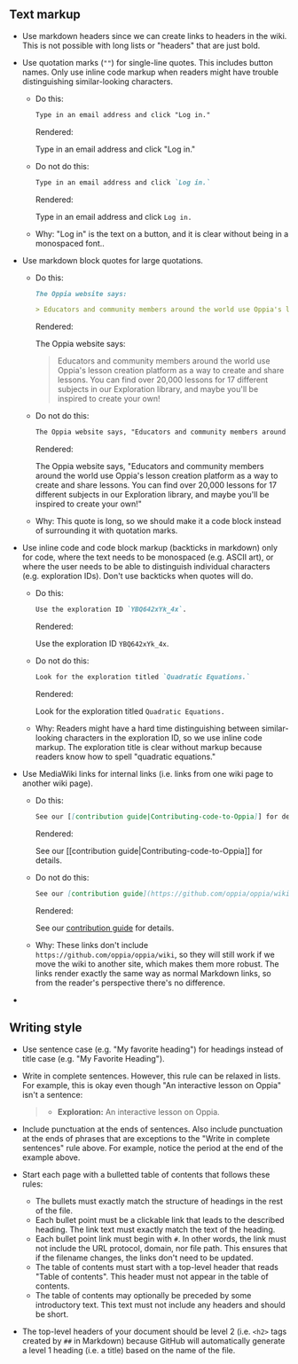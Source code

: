 ## Text markup

* Use markdown headers since we can create links to headers in the wiki. This is not possible with long lists or "headers" that are just bold.
* Use quotation marks (`""`) for single-line quotes. This includes button names. Only use inline code markup when readers might have trouble distinguishing similar-looking characters.
  * Do this:

    ```md
    Type in an email address and click "Log in."
    ```

    Rendered:

    Type in an email address and click "Log in."

  * Do not do this:

    ```md
    Type in an email address and click `Log in.`
    ```

    Rendered:

    Type in an email address and click `Log in.`

  * Why: "Log in" is the text on a button, and it is clear without being in a monospaced font..

* Use markdown block quotes for large quotations.

  * Do this:

    ```md
    The Oppia website says:

    > Educators and community members around the world use Oppia's lesson creation platform as a way to create and share lessons. You can find over 20,000 lessons for 17 different subjects in our Exploration library, and maybe you'll be inspired to create your own!
    ```

    Rendered:

    The Oppia website says:

    > Educators and community members around the world use Oppia's lesson creation platform as a way to create and share lessons. You can find over 20,000 lessons for 17 different subjects in our Exploration library, and maybe you'll be inspired to create your own!

  * Do not do this:

    ```md
    The Oppia website says, "Educators and community members around the world use Oppia's lesson creation platform as a way to create and share lessons. You can find over 20,000 lessons for 17 different subjects in our Exploration library, and maybe you'll be inspired to create your own!"
    ```

    Rendered:

    The Oppia website says, "Educators and community members around the world use Oppia's lesson creation platform as a way to create and share lessons. You can find over 20,000 lessons for 17 different subjects in our Exploration library, and maybe you'll be inspired to create your own!"

  * Why: This quote is long, so we should make it a code block instead of surrounding it with quotation marks.


* Use inline code and code block markup (backticks in markdown) only for code, where the text needs to be monospaced (e.g. ASCII art), or where the user needs to be able to distinguish individual characters (e.g. exploration IDs). Don't use backticks when quotes will do.

  * Do this:

    ```md
    Use the exploration ID `YBQ642xYk_4x`.
    ```

    Rendered:

    Use the exploration ID `YBQ642xYk_4x`.

  * Do not do this:

    ```md
    Look for the exploration titled `Quadratic Equations.`
    ```

    Rendered:

    Look for the exploration titled `Quadratic Equations.`

  * Why: Readers might have a hard time distinguishing between similar-looking characters in the exploration ID, so we use inline code markup. The exploration title is clear without markup because readers know how to spell "quadratic equations."

* Use MediaWiki links for internal links (i.e. links from one wiki page to another wiki page).

  * Do this:

    ```md
    See our [[contribution guide|Contributing-code-to-Oppia]] for details.
    ```

    Rendered:

    See our [[contribution guide|Contributing-code-to-Oppia]] for details.

  * Do not do this:

    ```md
    See our [contribution guide](https://github.com/oppia/oppia/wiki/Contributing-code-to-Oppia) for details.
    ```

    Rendered:

    See our [contribution guide](https://github.com/oppia/oppia/wiki/Contributing-code-to-Oppia) for details.

  * Why: These links don't include `https://github.com/oppia/oppia/wiki`, so they will still work if we move the wiki to another site, which makes them more robust. The links render exactly the same way as normal Markdown links, so from the reader's perspective there's no difference.

*

## Writing style

* Use sentence case (e.g. "My favorite heading") for headings instead of title case (e.g. "My Favorite Heading").

* Write in complete sentences. However, this rule can be relaxed in lists. For example, this is okay even though "An interactive lesson on Oppia" isn't a sentence:

  > * **Exploration:** An interactive lesson on Oppia.

* Include punctuation at the ends of sentences. Also include punctuation at the ends of phrases that are exceptions to the "Write in complete sentences" rule above. For example, notice the period at the end of the example above.

* Start each page with a bulletted table of contents that follows these rules:

  * The bullets must exactly match the structure of headings in the rest of the file.
  * Each bullet point must be a clickable link that leads to the described heading. The link text must exactly match the text of the heading.
  * Each bullet point link must begin with `#`. In other words, the link must not include the URL protocol, domain, nor file path. This ensures that if the filename changes, the links don't need to be updated.
  * The table of contents must start with a top-level header that reads "Table of contents". This header must not  appear in the table of contents.
  * The table of contents may optionally be preceded by some introductory text. This text must not include any headers and should be short.

* The top-level headers of your document should be level 2 (i.e. `<h2>` tags created by `##` in Markdown) because GitHub will automatically generate a level 1 heading (i.e. a title) based on the name of the file.
